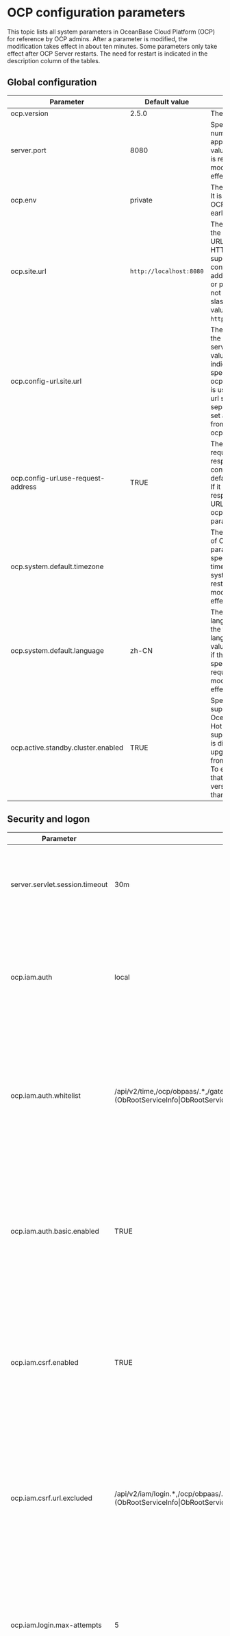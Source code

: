 OCP configuration parameters
=================================================

This topic lists all system parameters in OceanBase Cloud Platform (OCP) for reference by OCP admins. After a parameter is modified, the modification takes effect in about ten minutes. Some parameters only take effect after OCP Server restarts. The need for restart is indicated in the description column of the tables.

Global configuration
-----------------------------------------



|           **Parameter**            |   **Default value**   |                                                                                                                           **Description**                                                                                                                           |
|------------------------------------|-----------------------|---------------------------------------------------------------------------------------------------------------------------------------------------------------------------------------------------------------------------------------------------------------------|
| ocp.version                        | 2.5.0                 | The version of OCP.                                                                                                                                                                                                                                                 |
| server.port                        | 8080                  | Specifies the port number of an application. Default value: 8080. A restart is required for a modification to take effect.                                                                                                                                          |
| ocp.env                            | private               | The OCP environment. It is compatible with OCP V2.3.x and earlier.                                                                                                                                                                                                  |
| ocp.site.url                       | `http://localhost:8080` | The URL for accessing the OCP website. The URL must start with HTTP. HTTPS is not supported. It must contain the virtual IP address, domain name, or port number. It must not end with a forward slash (/). Example value: `http://localhost:8080`.                   |
| ocp.config-url.site.url            |                       | The URL for accessing the OCP config url service. The default value is empty, indicating that the URL specified for the ocp.site.url parameter is used. If the config url service is deployed separately, you must set a value different from that of ocp.site.url. |
| ocp.config-url.use-request-address | TRUE                  | The URL for the requests used by responses in the config url service. The default value is TRUE. If it is set to FALSE, responses will use the URL specified for the ocp.config-url.site.url parameter.                                                             |
| ocp.system.default.timezone        |                       | The default time zone of OCP. If this parameter is not specified, the default time zone of the system is used. A restart is required for a modification to take effect.                                                                                             |
| ocp.system.default.language        | zh-CN                 | The system default language, which is not the frontend display language. The default value of zh-CN is used if this parameter is not specified. A restart is required for a modification to take effect.                                                            |
| ocp.active.standby.cluster.enabled | TRUE                  | Specifies whether to support hot backup for OceanBase Database. Hot backup is supported by default. It is disabled when OCP upgrades to V2.4.x from an earlier version. To enable it, make sure that the OBProxy version is not earlier than V1.7.2.                |



Security and logon
---------------------------------------



|            **Parameter**             |                                                                                                             **Default value**                                                                                                             |                                                                                                                                **Description**                                                                                                                                 |
|--------------------------------------|-------------------------------------------------------------------------------------------------------------------------------------------------------------------------------------------------------------------------------------------|--------------------------------------------------------------------------------------------------------------------------------------------------------------------------------------------------------------------------------------------------------------------------------|
| server.servlet.session.timeout       | 30m                                                                                                                                                                                                                                       | The timeout value for session logons and sessions. Default value: 30m. Minimum value: 60s. If no unit is specified, the default unit of second is used.                                                                                                                        |
| ocp.iam.auth                         | local                                                                                                                                                                                                                                     | Web logon option. Valid values: local (for OCP accounts in the local MetaDB) and buc (for Alibaba Group employee accounts). Default value: local. A restart is required for a modification to take effect.                                                                     |
| ocp.iam.auth.whitelist               | /api/v2/time,/ocp/obpaas/.\*,/gateway.do,.\*Action=(ObRootServiceInfo\|ObRootServiceRegister\|ObIDCRegionInfo\|GetObProxyConfig\|AllocateClusterIdByNameAndIdx\|DeleteObRootServiceInfoByClusterName\|GetObRootServiceInfoUrlTemplate).\* | The whitelist for API operations that do not require a password. It is a string that consists of API URLs, separated with commas. Regular expressions are supported. Default value: /api/v2/time. A restart is required for a modification to take effect.                     |
| ocp.iam.auth.basic.enabled           | TRUE                                                                                                                                                                                                                                      | Specifies whether to enable the Basic Auth logon mode, which is generally used by clients such as applications and SDKs. Default value: TRUE. You can enable this feature at the same time as ocp.iam.auth. A restart is required for a modification to take effect.           |
| ocp.iam.csrf.enabled                 | TRUE                                                                                                                                                                                                                                      | Specifies whether to enable protection against cross-site request forgery (CSRF). We recommend that you enable this feature for web-based logons. Default value: TRUE. A restart is required for a modification to take effect.                                                |
| ocp.iam.csrf.url.excluded            | /api/v2/iam/login.\*,/ocp/obpaas/.\*,/gateway.do,.\*Action=(ObRootServiceInfo\|ObRootServiceRegister\|ObIDCRegionInfo\|GetObProxyConfig\|AllocateClusterIdByNameAndIdx\|DeleteObRootServiceInfoByClusterName).\*                          | The list of URLs for which CSRF protection is skipped. Regular expressions are supported. Default value: /api/v2/iam/login.\*. This parameter only takes effect when CSRF protection is enabled. The URL is a complete string that contains the path and the query parameters. |
| ocp.iam.login.max-attempts           | 5                                                                                                                                                                                                                                         | The maximum number of consecutive unsuccessful logon attempts allowed. When this threshold is exceeded, the client IP address is temporarily blocked. Default value: 5.                                                                                                        |
| ocp.iam.login.lockout-minutes        | 30                                                                                                                                                                                                                                        | The amount of time a client IP address is blocked after the maximum number of unsuccessful logon attempts is exceeded. Default value: 30. Unit: minutes.                                                                                                                       |
| ocp.iam.login.client.max-attempts    | 20                                                                                                                                                                                                                                        | The maximum number of consecutive logon attempts allowed for a client. When this threshold is exceeded, the client IP address is temporarily blocked. Default value: 20                                                                                                        |
| ocp.iam.login.client.lockout-minutes | 10                                                                                                                                                                                                                                        | The amount of time a client IP address is blocked after the maximum number of logon attempts is exceeded. Default value: 10. Unit: minutes.                                                                                                                                    |



OCP MetaDB connections
-------------------------------------------



|              **Parameter**              |  **Default value**  |                                                                                                                    **Description**                                                                                                                     |
|-----------------------------------------|---------------------|--------------------------------------------------------------------------------------------------------------------------------------------------------------------------------------------------------------------------------------------------------|
| spring.datasource.druid.name            | metadb-connect-pool | The name of the Druid connection pool of **MetaDB** . A restart is required for a modification to take effect.                                                                                                                      |
| spring.datasource.druid.initialSize     | 10                  | The number of physical connections created upon initialization. A restart is required for a modification to take effect.                                                                                                                               |
| spring.datasource.druid.minIdle         | 2                   | The minimum connection pool size. A restart is required for a modification to take effect.                                                                                                                                                             |
| spring.datasource.druid.maxActive       | 100                 | The maximum connection pool size. A restart is required for a modification to take effect.                                                                                                                                                             |
| spring.datasource.druid.testWhileIdle   | TRUE                | We recommend that you set this parameter to **TRUE** , because it enhances security without affecting performance. Tests when you apply for a connection. A restart is required for a modification to take effect.                                     |
| spring.datasource.druid.keepAlive       | TRUE                | For connections within the number of minIdle in the connection pool, if the idle time exceeds minEvictableIdleTimeMillis (default value: 1800 seconds), the keepAlive operation is performed. A restart is required for a modification to take effect. |
| spring.datasource.druid.validationQuery | SELECT 1 FROM DUAL  | A SQL statement used to verify whether a connection is valid. A restart is required for a modification to take effect.                                                                                                                                 |
| spring.datasource.druid.maxWait         | 2000                | The maximum wait time for obtaining a connection. Unit: milliseconds. A restart is required for a modification to take effect.                                                                                                                         |
| spring.datasource.druid.keepAlive       | TRUE                | For connections within the number of minIdle in the connection pool, if the idle time exceeds minEvictableIdleTimeMillis (default value: 1800 seconds), the keepAlive operation is performed. A restart is required for a modification to take effect. |



OCP MonitorDB connections
----------------------------------------------



|            **Parameter**            |               **Default value**                |                                                                                                                      **Description**                                                                                                                       |
|-------------------------------------|------------------------------------------------|------------------------------------------------------------------------------------------------------------------------------------------------------------------------------------------------------------------------------------------------------------|
| ocp.monitorDB.host                  | xxx.xxx.xxx.xxx                                 | The name of the MonitorDB host.                                                                                                                                                                                                                            |
| ocp.monitorDB.port                  | 2888                                           | The port of the MonitorDB.                                                                                                                                                                                                                                 |
| ocp.monitorDB.database              |                                                | The database name of MonitorDB.                                                                                                                                                                                                                            |
| ocp.monitorDB.password              | root                                           | The password of MonitorDB.                                                                                                                                                                                                                                 |
| ocp.monitorDB.username              | root@ocp_meta#obocp                            | The username of MonitorDB.                                                                                                                                                                                                                                 |
| ocp.monitorDB.driverClassName       | com.alipay.oceanbase.obproxy.mysql.jdbc.Driver | The jdbc driver. A restart is required for a modification to take effect.                                                                                                                                                                                  |
| ocp.monitorDB.druid.name            | monitorDB-connect-pool                         | The name of the Druid connection pool. A restart is required for a modification to take effect.                                                                                                                                                            |
| ocp.monitorDB.druid.initialSize     | 10                                             | The number of physical connections created upon initialization. A restart is required for a modification to take effect.                                                                                                                                   |
| ocp.monitorDB.druid.minIdle         | 2                                              | The minimum connection pool size. A restart is required for a modification to take effect.                                                                                                                                                                 |
| ocp.monitorDB.druid.maxActive       | 100                                            | The maximum connection pool size. A restart is required for a modification to take effect.                                                                                                                                                                 |
| ocp.monitorDB.druid.testWhileIdle   | TRUE                                           | We recommend that you set this parameter to TRUE, because it enhances security without affecting performance. Tests when you apply for a connection. A restart is required for a modification to take effect.                                              |
| ocp.monitorDB.druid.validationQuery | SELECT 1 FROM DUAL                             | A SQL statement used to verify whether a connection is valid. A restart is required for a modification to take effect.                                                                                                                                     |
| ocp.monitorDB.druid.maxWait         | 2000                                           | The maximum wait time for obtaining a connection. Unit: milliseconds. A restart is required for a modification to take effect.                                                                                                                             |
| ocp.monitorDB.druid.keepAlive       | TRUE                                           | For connections within the number of minIdle in the connection pool, if the idle time exceeds minEvictableIdleTimeMillis (default value: 1800 seconds), the keepAlive operation will be executed. A restart is required for a modification to take effect. |



Host
-------------------------



|                 **Parameter**                  | **Default value** |                                                                                                              **Description**                                                                                                               |
|------------------------------------------------|-------------------|--------------------------------------------------------------------------------------------------------------------------------------------------------------------------------------------------------------------------------------------|
| ocp.host.remote-command.default-timeout-millis | 30000             | The default timeout value for remote commands on the host. Unit: milliseconds.                                                                                                                                                             |
| ocp.host.remote-command.min-timeout-millis     | 30000             | The minimum timeout value for remote commands on the host. The actual timeout value will not be lower than this value. Unit: milliseconds.                                                                                                 |
| ocp.host.ssh-ping.max-delay-millis             | 3000              | The maximum time difference between the request and response for a whoami command sent by the OCP server through SSH. When the actual delay exceeds this value, some operations such as adding a host may be affected. Unit: milliseconds. |
| ocp.host.check.clock-diff.max-diff             | 500               | The maximum difference between the time of ocp server and that of remote servers. When the actual time difference exceeds this value, host management and monitoring can be affected. Unit: milliseconds.                                  |



Alerting
-----------------------------



|              **Parameter**              | **Default value** |                                                                                                         **Description**                                                                                                          |
|-----------------------------------------|-------------------|----------------------------------------------------------------------------------------------------------------------------------------------------------------------------------------------------------------------------------|
| ocp.alarm.send.once-timeout-ms          | 10000             | The timeout value for the delivery of a single alert.                                                                                                                                                                            |
| ocp.alarm.send.once-retry-times         | 3                 | The maximum number of retries for the delivery of a single alert.                                                                                                                                                                |
| ocp.alarm.send.batch-max                | 20                | The maximum number of new notifications that can be sent at a time.                                                                                                                                                              |
| ocp.alarm.send.retry-timeout-minutes    | 60                | Retry timeout value. A notification that exceeds this value will not be resent. Default value: 60. Unit: minutes.                                                                                                                |
| ocp.alarm.send.total-failed-retry-times | 3                 | The maximum number of retries after a notification fails to be sent.                                                                                                                                                             |
| ocp.alarm.send.total-timeout-seconds    | 60                | The timeout value for a notification sent by a single server.                                                                                                                                                                    |
| ocp.alarm.send.period.ms                | 2000              | The interval at which notifications are sent. A restart is required for a modification to take effect. Default value: 2000. Unit: milliseconds.                                                                                  |
| ocp.alarm.recover-message-template      |                   | Recovery message template for alert channels. The default value of this parameter is empty, meaning that the system-default template is used. If this parameter is specified, the specified value replaces the default template. |



Backup and recovery
----------------------------------------



|                     **Parameter**                      |                                         **Default value**                                          |                                                                                                                               **Description**                                                                                                                                |
|--------------------------------------------------------|----------------------------------------------------------------------------------------------------|------------------------------------------------------------------------------------------------------------------------------------------------------------------------------------------------------------------------------------------------------------------------------|
| backup.dbname.prefix                                   | backup                                                                                             | The custom prefix of the backup and recovery MetaDB. The default prefix is backup. After you modify this parameter, the new prefix will be used for new databases created during the initialization or upgrade of OCP, and the prefix of existing databases are not changed. |
| ocp.backup.agent.relation.file.full-path.name          | #{systemProperties'user.home'.concat('/ocp-server/etc/backup_agent_ob_relations_config.yaml')} | Describes the version of the backup and recovery module, the MetaDB that it depends on, and its matching relationship with the version of the OceanBase cluster.                                                                                                             |
| ocp.backup.alarm.backup-data-retention-days            | 7                                                                                                  | The number of days for which backup data is retained.                                                                                                                                                                                                                        |
| ocp.backup.alarm.backup-liboblog-expire-days           | 7                                                                                                  | The number of days for which the backup liboblog is retained.                                                                                                                                                                                                                |
| ocp.backup.alarm.last-data-backup-max-interval-minutes | 1440                                                                                               | The period to check for failed baseline backup tasks. Default value: 1440 (one day). Unit: minutes.                                                                                                                                                                          |
| ocp.backup.alarm.inc-backup-delay-threshold            | 3600                                                                                               | The alert threshold for delays in incremental backup. Unit: seconds.                                                                                                                                                                                                         |
| ocp.backup.alarm.base-backup-last-finished-threshold   | 12960                                                                                              | The maximum interval between two baseline backup operations. Default value: 12960 (nine days). Unit: minutes.                                                                                                                                                                |
| ocp.backup.alarm.base-backup-timeout                   | 10                                                                                                 | The timeout value for the scheduling of baseline backup. Unit: minutes.                                                                                                                                                                                                      |
| ocp.backup.storage.collect.task.timeout                | 9000                                                                                               | The timeout value for each directory storage collection task during backup and recovery.                                                                                                                                                                                     |
| ocp.backup.storage.collect.rpc.timeout                 | 3000                                                                                               | The timeout value for each remote procedure call (RPC) during a storage collection task of backup and recovery. This parameter is used when a storage collection task requires more than one RPC.                                                                            |
| ocp.backup.storage.collect.max.retry.times             | 2                                                                                                  | The maximum number of retries for each storage collection task during backup and recovery.                                                                                                                                                                                   |



OCP-Agent and OB-Agent
-------------------------------------------



|     **Parameter**     |                   **Default value**                   |           **Description**            |
|-----------------------|-------------------------------------------------------|--------------------------------------|
| ocp.agent.rpc.port    | 62888                                                 | OCP-Agent server port, used by RPCs. |
| ocp.ob-agent.version  | t-oceanbase-ob-agent-2.4.0-1884988.alios7.x86_64.rpm  | OB-Agent version.                    |
| ocp.ocp-agent.version | t-oceanbase-ocp-agent-2.4.0-1884049.alios7.x86_64.rpm | OCP-Agent version.                   |



OBProxy connections
----------------------------------------



|             **Parameter**              | **Default value** |                                                      **Description**                                                       |
|----------------------------------------|-------------------|----------------------------------------------------------------------------------------------------------------------------|
| ocp.system.obproxy.address             | localhost         | The address of OBProxy, used for connecting to OceanBase clusters.                                                         |
| ocp.system.obproxy.metadb.cluster-name | obdv1             | The cluster in which OBProxy MetaDB is located. This parameter can be ignored if the deployed OBProxy does not use MetaDB. |
| ocp.system.obproxy.metadb.database     | obproxy           | The database name of OBProxy MetaDB. This parameter can be ignored if the deployed OBProxy does not use MetaDB.            |
| ocp.system.obproxy.metadb.user         | root@obproxy      | The OBProxy MetaDB user. This parameter can be ignored if the deployed OBProxy does not use MetaDB.        |
| ocp.system.obproxy.port                | 2883              | The port of OBProxy, used for connecting to OceanBase clusters.                                                            |



Background tasks and scheduling
----------------------------------------------------



|            **Parameter**             | **Default value** |                                                                                   **Description**                                                                                   |
|--------------------------------------|-------------------|-------------------------------------------------------------------------------------------------------------------------------------------------------------------------------------|
| ocp.task.executor.core-pool-size     | 16                | The core thread pool size for task execution threads. Default value: 16. A restart is required for a modification to take effect.                                                   |
| ocp.task.executor.keep-alive-seconds | 120               | The amount of time to keep idle sessions in the thread pool for task execution threads. A restart is required for a modification to take effect. Default value: 120. Unit: seconds. |
| ocp.task.executor.max-pool-size      | 64                | The maximum size of the thread pool for task execution thread. Default value: 64. A restart is required for a modification to take effect.                                          |
| ocp.task.executor.queue-capacity     | 1000              | The size of the thread queue for tasks execution. Default value: 1000. A restart is required for a modification to take effect.                                                     |



OceanBase remote connection management
-----------------------------------------------------------



|                **Parameter**                 | **Default value** |                                                      **Description**                                                       |
|----------------------------------------------|-------------------|----------------------------------------------------------------------------------------------------------------------------|
| obsdk.connectors.cache.cleanup.period.second | 300               | The time interval at which obsdk cleans the cache of connectors. Valid values: 30-1800. Default value: 300. Unit: seconds. |
| obsdk.connectors.cache.max.idle.second       | 3600              | The expiration time for idle obsdk connectors. Valid values: 300-18000. Default value: 3600. Unit: seconds.                |
| obsdk.connectors.cache.size                  | 50                | The obsdk connector cache size. Valid values: 5-100. Default value: 50.                                                    |
| obsdk.connectors.print.sql                   | TRUE              | Specifies whether to print SQL statements in obsdk. Default value: TRUE.                                                   |
| obsdk.connectors.slow.query.threshold.millis | 1000              | The threshold for slow queries in obsdk. Default value: 1000. Unit: milliseconds.                                          |
| obsdk.ob.connection.mode                     | proxy             | Specifies the method to connect to OceanBase. Valid values: proxy or direct. Default value: proxy.                         |



Log
------------------------



|          **Parameter**          |       **Default value**       |                                                                                                                         **Description**                                                                                                                         |
|---------------------------------|-------------------------------|-----------------------------------------------------------------------------------------------------------------------------------------------------------------------------------------------------------------------------------------------------------------|
| logging.file                    | ${user.home}/logs/ocp/ocp.log | The complete log file name, which contains the absolute path and the file name. System environment variables in Linux and MacOS, such as ${HOME}, and Java system variables, such as ${user.home}, are supported. Default value: ${user.home}/logs/ocp/ocp.log. |
| logging.file.max-history        | 100                           | The maximum number of archived log files to keep. This parameter is used after logging.file is configured.                                                                                                                                                      |
| logging.file.max-size           | 100MB                         | The size of a log file, such as 30MB or 1GB. This parameter is used after logging.file is configured. Default value: 100MB.                                                                                                                                     |
| logging.level.com.alipay.ocp    | INFO                          | The log level of OCP. Default value: INFO.                                                                                                                                                                                                                      |
| logging.level.org.hibernate.SQL | INFO                          | The log level of SQL statements in the Spring framework. Default value: INFO.                                                                                                                                                                                   |
| logging.level.web               | INFO                          | The log level of the Spring web framework. Default value: INFO.                                                                                                                                                                                                 |



File management
------------------------------------



|             **Parameter**              |                      **Default value**                       |                                              **Description**                                               |
|----------------------------------------|--------------------------------------------------------------|------------------------------------------------------------------------------------------------------------|
| ocp.file.local.dir                     | #{systemProperties\['user.home'\].concat('/data/files')}     | The local storage path of files in the OCP file module.                                                    |
| ocp.file.local.built-in.dir            | #{systemProperties\['user.home'\].concat('/ocp-server/lib')} | The local storage path of built-in files in the file module of OCP.                                        |
| ocp.file.default-block-split-size      | 1048576                                                      | The default size of a file block in the file module of OCP. Default value: 1048576 (1 MB). Unit: bytes.    |
| ocp.file.max-concurrent-count          | 16                                                           | The maximum concurrency for file processing on a single node in the file module of OCP. Default value: 16. |
| ocp.file.try-lock-timeout-milliseconds | 10000                                                        | The lock overtime for a single node in the file module of OCP. Default value: 10000. Unit: milliseconds.   |



Throttling
-------------------------------



|                  **Parameter**                  | **Default value** |                                                                      **Description**                                                                       |
|-------------------------------------------------|-------------------|------------------------------------------------------------------------------------------------------------------------------------------------------------|
| ocp.iam.rate-limit.enabled                      | TRUE              | Specifies whether throttling is enabled on the global level. This parameter can be dynamically enabled and disabled.                                       |
| ocp.iam.rate-limit.internal-api.connect.timeout | 1000              | The connection timeout value for calls made to the internal throttling APIs. A restart is required for a modification to take effect. Unit: milliseconds.  |
| ocp.iam.rate-limit.internal-api.read.timeout    | 1000              | The read timeout value for calls made to the internal throttling APIs. A restart is required for a modification to take effect. Unit: milliseconds.        |
| ocp.iam.rate-limit.task.schedule.period         | 3                 | The scheduling cycle of primary and secondary role management tasks in throttling. A restart is required for a modification to take effect. Unit: seconds. |
| ocp.iam.rate-limit.on-user.enabled              | TRUE              | Specifies whether throttling applies to users. This parameter can be dynamically enabled and disabled.                                                     |
